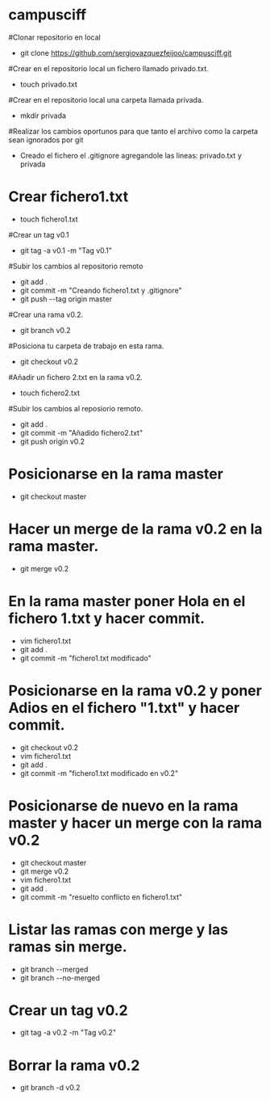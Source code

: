 # campusciff

#Clonar repositorio en local
- git clone https://github.com/sergiovazquezfeijoo/campusciff.git

#Crear en el repositorio local un fichero llamado privado.txt.
- touch privado.txt

#Crear en el repositorio local una carpeta llamada privada.
- mkdir privada

#Realizar los cambios oportunos para que tanto el archivo como la carpeta sean ignorados por git
- Creado el fichero el .gitignore agregandole las lineas: privado.txt y privada

# Crear fichero1.txt
- touch fichero1.txt

#Crear un tag v0.1
- git tag -a v0.1 -m "Tag v0.1"

#Subir los cambios al repositorio remoto
- git add .
- git commit -m "Creando fichero1.txt y .gitignore"
- git push --tag origin master

#Crear una rama v0.2.
- git branch v0.2

#Posiciona tu carpeta de trabajo en esta rama.
- git checkout v0.2

#Añadir un fichero 2.txt en la rama v0.2.
- touch fichero2.txt

#Subir los cambios al reposiorio remoto.
- git add .
- git commit -m "Añadido fichero2.txt"
- git push origin v0.2

# Posicionarse en la rama master
- git checkout master

# Hacer un merge de la rama v0.2 en la rama master.
- git merge v0.2

# En la rama master poner Hola en el fichero 1.txt y hacer commit.
- vim fichero1.txt
- git add .
- git commit -m "fichero1.txt modificado"

# Posicionarse en la rama v0.2 y poner Adios en el fichero "1.txt" y hacer commit.
- git checkout v0.2
- vim fichero1.txt
- git add .
- git commit -m "fichero1.txt modificado en v0.2"

# Posicionarse de nuevo en la rama master y hacer un merge con la rama v0.2
- git checkout master
- git merge v0.2
- vim fichero1.txt
- git add .
- git commit -m "resuelto conflicto en fichero1.txt"

# Listar las ramas con merge y las ramas sin merge.
- git branch --merged
- git branch --no-merged

# Crear un tag v0.2
- git tag -a v0.2 -m "Tag v0.2"

# Borrar la rama v0.2
- git branch -d v0.2



